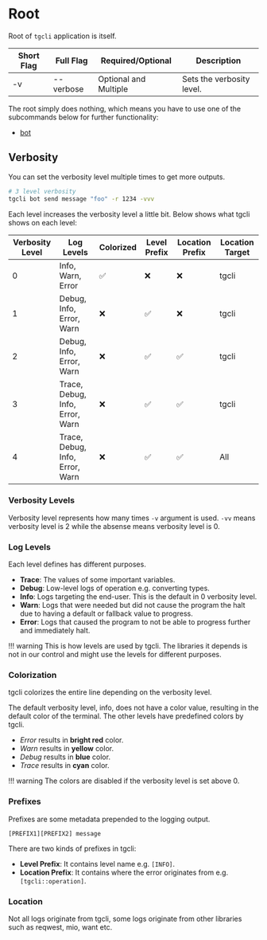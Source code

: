 # Root

Root of `tgcli` application is itself.

| Short Flag | Full Flag | Required/Optional     | Description               |
| ---------- | --------- | --------------------- | ------------------------- |
| -v         | --verbose | Optional and Multiple | Sets the verbosity level. |

The root simply does nothing, which means you have to use one of the subcommands below for further functionality:

 - [bot](bot.md)

## Verbosity

You can set the verbosity level multiple times to get more outputs.

```bash
# 3 level verbosity
tgcli bot send message "foo" -r 1234 -vvv
```

Each level increases the verbosity level a little bit. Below shows what tgcli shows on each level:

| Verbosity Level | Log Levels                      | Colorized | Level Prefix | Location Prefix | Location Target |
| --------------- | ------------------------------- | --------- | ------------ | --------------- | --------------- |
| 0               | Info, Warn, Error               | ✅         | ❌            | ❌               | tgcli           |
| 1               | Debug, Info, Error, Warn        | ❌         | ✅            | ❌               | tgcli           |
| 2               | Debug, Info, Error, Warn        | ❌         | ✅            | ✅               | tgcli           |
| 3               | Trace, Debug, Info, Error, Warn | ❌         | ✅            | ✅               | tgcli           |
| 4               | Trace, Debug, Info, Error, Warn | ❌         | ✅            | ✅               | All             |

### Verbosity Levels

Verbosity level represents how many times `-v` argument is used. `-vv` means verbosity level is 2 while the absense means verbosity level is 0.

### Log Levels

Each level defines has different purposes.

 - **Trace**: The values of some important variables.
 - **Debug**: Low-level logs of operation e.g. converting types.
 - **Info**: Logs targeting the end-user. This is the default in 0 verbosity level.
 - **Warn**: Logs that were needed but did not cause the program the halt due to having a default or fallback value to progress.
 - **Error**: Logs that caused the program to not be able to progress further and immediately halt.

!!! warning
    This is how levels are used by tgcli. The libraries it depends is not in our control and might use the levels for different purposes.

### Colorization

tgcli colorizes the entire line depending on the verbosity level.

The default verbosity level, info, does not have a color value, resulting in the default color of the terminal. The other levels have predefined colors by tgcli.

 - *Error* results in **bright red** color.
 - *Warn* results in **yellow** color.
 - *Debug* results in **blue** color.
 - *Trace* results in **cyan** color.

!!! warning
    The colors are disabled if the verbosity level is set above 0.

### Prefixes

Prefixes are some metadata prepended to the logging output.

```plain
[PREFIX1][PREFIX2] message
```

There are two kinds of prefixes in tgcli:

 - **Level Prefix**: It contains level name e.g. `[INFO]`.
 - **Location Prefix**: It contains where the error originates from e.g. `[tgcli::operation]`.

### Location

Not all logs originate from tgcli, some logs originate from other libraries such as reqwest, mio, want etc.

